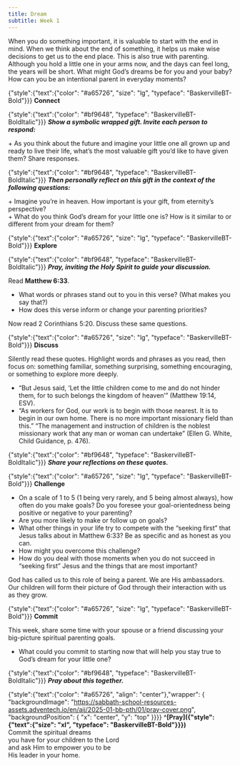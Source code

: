 ```yaml
---
title: Dream
subtitle: Week 1
---
```


When you do something important, it is valuable to start with the end in mind. When we think about the end of something, it helps us make wise decisions to get us to the end place. This is also true with parenting. Although you hold a little one in your arms now, and the days can feel long, the years will be short. What might God’s dreams be for you and your baby? How can you be an intentional parent in everyday moments?

{"style":{"text":{"color": "#a65726", "size": "lg", "typeface": "BaskervilleBT-Bold"}}}
**Connect**

{"style":{"text":{"color": "#bf9648", "typeface": "BaskervilleBT-BoldItalic"}}}
_**Show a symbolic wrapped gift. Invite each person to respond:**_

\+ As you think about the future and imagine your little one all grown up and ready to live their life, what’s the most valuable gift you’d like to have given them? Share responses.

{"style":{"text":{"color": "#bf9648", "typeface": "BaskervilleBT-BoldItalic"}}}
_**Then personally reflect on this gift in the context of the following questions:**_

\+ Imagine you’re in heaven. How important is your gift, from eternity’s perspective?\
\+ What do you think God’s dream for your little one is? How is it similar to or different from your dream for them?

{"style":{"text":{"color": "#a65726", "size": "lg", "typeface": "BaskervilleBT-Bold"}}}
**Explore**

{"style":{"text":{"color": "#bf9648", "typeface": "BaskervilleBT-BoldItalic"}}}
_**Pray, inviting the Holy Spirit to guide your discussion.**_

Read **Matthew 6:33**.

+ What words or phrases stand out to you in this verse? (What makes you say that?)
+ How does this verse inform or change your parenting priorities?

Now read 2 Corinthians 5:20. Discuss these same questions.

{"style":{"text":{"color": "#a65726", "size": "lg", "typeface": "BaskervilleBT-Bold"}}}
**Discuss**

Silently read these quotes. Highlight words and phrases as you read, then focus on: something familiar, something surprising, something encouraging, or something to explore more deeply.

+ “But Jesus said, ‘Let the little children come to me and do not hinder them, for to such belongs the kingdom of heaven’” (Matthew 19:14, ESV).
+ “As workers for God, our work is to begin with those nearest. It is to begin in our own home. There is no more important missionary field than this.” “The management and instruction of children is the noblest missionary work that any man or woman can undertake” (Ellen G. White, Child Guidance, p. 476).

{"style":{"text":{"color": "#bf9648", "typeface": "BaskervilleBT-BoldItalic"}}}
_**Share your reflections on these quotes.**_


{"style":{"text":{"color": "#a65726", "size": "lg", "typeface": "BaskervilleBT-Bold"}}}
**Challenge**

+ On a scale of 1 to 5 (1 being very rarely, and 5 being almost always), how often do you make goals? Do you foresee your goal-orientedness being positive or negative to your parenting?
+ Are you more likely to make or follow up on goals?
+ What other things in your life try to compete with the “seeking first” that Jesus talks about in Matthew 6:33? Be as specific and as honest as you can.
+ How might you overcome this challenge?
+ How do you deal with those moments when you do not succeed in “seeking first” Jesus and the things that are most important?

God has called us to this role of being a parent. We are His ambassadors. Our children will form their picture of God through their interaction with us as they grow.

{"style":{"text":{"color": "#a65726", "size": "lg", "typeface": "BaskervilleBT-Bold"}}}
**Commit**

This week, share some time with your spouse or a friend discussing your big-picture spiritual parenting goals.

+ What could you commit to starting now that will help you stay true to God’s dream for your little one?

{"style":{"text":{"color": "#bf9648", "typeface": "BaskervilleBT-BoldItalic"}}}
_**Pray about this together.**_

{"style":{"text":{"color": "#a65726", "align": "center"},"wrapper": { "backgroundImage": "https://sabbath-school-resources-assets.adventech.io/en/aij/2025-01-bb-pth/01/pray-cover.png", "backgroundPosition": { "x": "center", "y": "top" }}}}
**^[Pray]({"style":{"text":{"size": "xl", "typeface": "BaskervilleBT-Bold"}}})**\
Commit the spiritual dreams\
you have for your children to the Lord\
and ask Him to empower you to be\
His leader in your home.
 